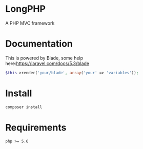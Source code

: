 # LongPHP
A PHP MVC framework

# Documentation

This is powered by Blade, some help here:https://laravel.com/docs/5.3/blade
``` php
$this->render('your/blade', array('your' => 'variables'));
```

# Install

``` bash
composer install
```

# Requirements

`php >= 5.6`
